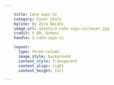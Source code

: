 ```yaml
---

    title: Cate says Si
    category: Cover story
    byline: By Zyra Bacani
    image_url: assets/2-cate-says-si/cover.jpg
    credit: © DR, Armani
    handle: 2-cate-says-si

    layout:
      type: three-column
      image_style: background
      content_style: transparent
      content_align: right
      content_height: full

---
```

